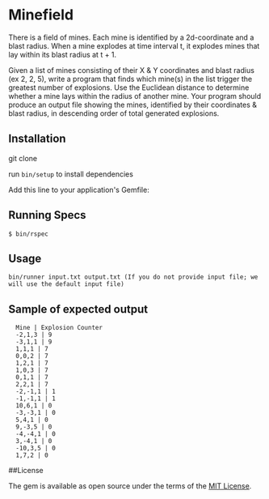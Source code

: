 # Minefield

There is a field of mines. Each mine is identified by a 2d-coordinate and a blast radius. When a mine explodes at time interval t, it explodes mines that lay within its blast radius at t + 1.

Given a list of mines consisting of their X & Y coordinates and blast radius (ex 2, 2, 5), write a program that finds which mine(s) in the list trigger the greatest number of explosions. Use the Euclidean distance to determine whether a mine lays within the radius of another mine. Your program should produce an output file showing the mines, identified by their coordinates & blast radius, in descending order of total generated explosions.

## Installation

git clone

run `bin/setup` to install dependencies

Add this line to your application's Gemfile:

## Running Specs

```
$ bin/rspec
```

## Usage

```
bin/runner input.txt output.txt (If you do not provide input file; we will use the default input file)

```

## Sample of expected output

```
  Mine | Explosion Counter
  -2,1,3 | 9
  -3,1,1 | 9
  1,1,1 | 7
  0,0,2 | 7
  1,2,1 | 7
  1,0,3 | 7
  0,1,1 | 7
  2,2,1 | 7
  -2,-1,1 | 1
  -1,-1,1 | 1
  10,6,1 | 0
  -3,-3,1 | 0
  5,4,1 | 0
  9,-3,5 | 0
  -4,-4,1 | 0
  3,-4,1 | 0
  -10,3,5 | 0
  1,7,2 | 0
```


##License

The gem is available as open source under the terms of the [MIT License](http://opensource.org/licenses/MIT).
